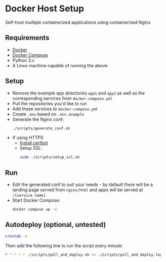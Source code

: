 # Docker Host Setup

Self-host multiple containerized applications using containerized Nginx


## Requirements

- [Docker](https://docs.docker.com/engine/install/)
- [Docker Compose](https://docs.docker.com/compose/install/)
- Python 3.x
- A Linux machine capable of running the above


## Setup

- Remove the example app directories `app1` and `app2` as well as the corresponding services from `docker-compose.yml`
- Pull the repositories you'd like to run
- Add these services to `docker-compose.yml`
- Create `.env` based on `.env.example`
- Generate the Nginx conf: 
    ```sh
    ./scripts/generate_conf.sh
    ``` 
- If using HTTPS
    - [Install certbot](https://certbot.eff.org/instructions?ws=nginx&os=snap)
    - Setup SSL:
        ```sh
        sudo ./scripts/setup_ssl.sh
        ```


## Run
- Edit the generated conf to suit your needs - by default there will be a landing page served from `nginx/html` and apps will be served at `/[service name]`
- Start Docker Compose:
    ```sh
    docker compose up -d
    ```


## Autodeploy (optional, untested)

```sh
crontab -e
```

Then add the following line to run the script every minute:

```sh
* * * * * ./scripts/poll_and_deploy.sh >> ./scripts/poll_and_deploy.log 2>&1
```